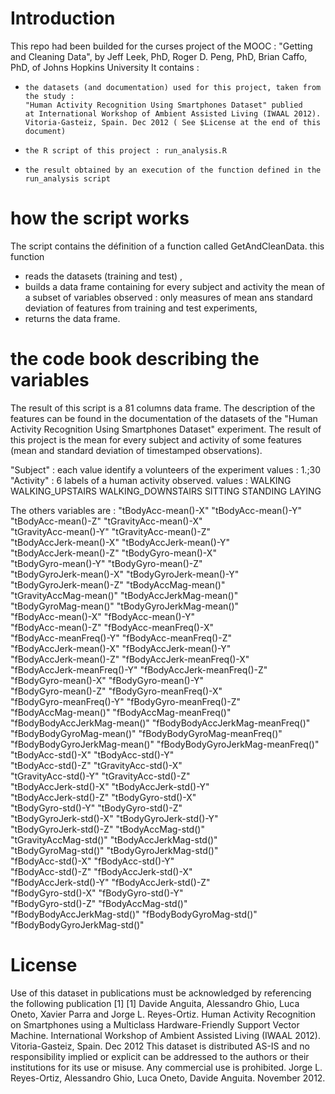 Introduction
======================
This repo had been builded for the curses project of the MOOC : 
"Getting and Cleaning Data", by Jeff Leek, PhD, Roger D. Peng, PhD, Brian Caffo, PhD, of Johns Hopkins University
It contains :
  - 	the datasets (and documentation) used for this project, taken from the study : 
		"Human Activity Recognition Using Smartphones Dataset" publied
		at International Workshop of Ambient Assisted Living (IWAAL 2012). Vitoria-Gasteiz, Spain. Dec 2012 ( See $License at the end of this document)
  - 	the R script of this project : run_analysis.R
  - 	the result obtained by an execution of the function defined in the run_analysis script
  
how the script works 
======================
The script contains the définition of a function called GetAndCleanData. 
this function 
- 	reads the datasets (training and test) , 
- 	builds a data frame containing for every subject and activity the mean of a subset of variables observed : 
		only measures of mean ans standard deviation of features from training and test experiments,
- 	returns the data frame.

the code book describing the variables
=======================================
The result of this script is a 81 columns data frame. The description of the features can be found in the 
documentation of the datasets of the "Human Activity Recognition Using Smartphones Dataset" experiment. 
The result of this project is the mean for every subject and activity of some features (mean and standard deviation of timestamped observations).

"Subject" : each value identify a volunteers of the experiment
	values : 1.;30
"Activity"  : 6 labels of a human activity observed.
	values : 
		WALKING
		WALKING_UPSTAIRS
		WALKING_DOWNSTAIRS
		SITTING
		STANDING
		LAYING
	
The others variables are :
"tBodyAcc-mean()-X"               "tBodyAcc-mean()-Y"              
"tBodyAcc-mean()-Z"               "tGravityAcc-mean()-X"           
"tGravityAcc-mean()-Y"            "tGravityAcc-mean()-Z"           
"tBodyAccJerk-mean()-X"           "tBodyAccJerk-mean()-Y"          
"tBodyAccJerk-mean()-Z"           "tBodyGyro-mean()-X"             
"tBodyGyro-mean()-Y"              "tBodyGyro-mean()-Z"             
"tBodyGyroJerk-mean()-X"          "tBodyGyroJerk-mean()-Y"         
"tBodyGyroJerk-mean()-Z"          "tBodyAccMag-mean()"             
"tGravityAccMag-mean()"           "tBodyAccJerkMag-mean()"         
"tBodyGyroMag-mean()"             "tBodyGyroJerkMag-mean()"        
"fBodyAcc-mean()-X"               "fBodyAcc-mean()-Y"              
"fBodyAcc-mean()-Z"               "fBodyAcc-meanFreq()-X"          
"fBodyAcc-meanFreq()-Y"           "fBodyAcc-meanFreq()-Z"          
"fBodyAccJerk-mean()-X"           "fBodyAccJerk-mean()-Y"          
"fBodyAccJerk-mean()-Z"           "fBodyAccJerk-meanFreq()-X"      
"fBodyAccJerk-meanFreq()-Y"       "fBodyAccJerk-meanFreq()-Z"      
"fBodyGyro-mean()-X"              "fBodyGyro-mean()-Y"             
"fBodyGyro-mean()-Z"              "fBodyGyro-meanFreq()-X"         
"fBodyGyro-meanFreq()-Y"          "fBodyGyro-meanFreq()-Z"         
"fBodyAccMag-mean()"              "fBodyAccMag-meanFreq()"         
"fBodyBodyAccJerkMag-mean()"      "fBodyBodyAccJerkMag-meanFreq()" 
"fBodyBodyGyroMag-mean()"         "fBodyBodyGyroMag-meanFreq()"    
"fBodyBodyGyroJerkMag-mean()"     "fBodyBodyGyroJerkMag-meanFreq()"
"tBodyAcc-std()-X"                "tBodyAcc-std()-Y"               
"tBodyAcc-std()-Z"                "tGravityAcc-std()-X"            
"tGravityAcc-std()-Y"             "tGravityAcc-std()-Z"            
"tBodyAccJerk-std()-X"            "tBodyAccJerk-std()-Y"           
"tBodyAccJerk-std()-Z"            "tBodyGyro-std()-X"              
"tBodyGyro-std()-Y"               "tBodyGyro-std()-Z"              
"tBodyGyroJerk-std()-X"           "tBodyGyroJerk-std()-Y"          
"tBodyGyroJerk-std()-Z"           "tBodyAccMag-std()"              
"tGravityAccMag-std()"            "tBodyAccJerkMag-std()"          
"tBodyGyroMag-std()"              "tBodyGyroJerkMag-std()"         
"fBodyAcc-std()-X"                "fBodyAcc-std()-Y"               
"fBodyAcc-std()-Z"                "fBodyAccJerk-std()-X"           
"fBodyAccJerk-std()-Y"            "fBodyAccJerk-std()-Z"           
"fBodyGyro-std()-X"               "fBodyGyro-std()-Y"              
"fBodyGyro-std()-Z"               "fBodyAccMag-std()"              
"fBodyBodyAccJerkMag-std()"       "fBodyBodyGyroMag-std()"         
"fBodyBodyGyroJerkMag-std()"     

License
========
Use of this dataset in publications must be acknowledged by referencing the following publication [1] 
[1] Davide Anguita, Alessandro Ghio, Luca Oneto, Xavier Parra and Jorge L. Reyes-Ortiz. Human Activity Recognition on Smartphones using a Multiclass Hardware-Friendly Support Vector Machine. International Workshop of Ambient Assisted Living (IWAAL 2012). Vitoria-Gasteiz, Spain. Dec 2012
This dataset is distributed AS-IS and no responsibility implied or explicit can be addressed to the authors or their institutions for its use or misuse. Any commercial use is prohibited.
Jorge L. Reyes-Ortiz, Alessandro Ghio, Luca Oneto, Davide Anguita. November 2012.
